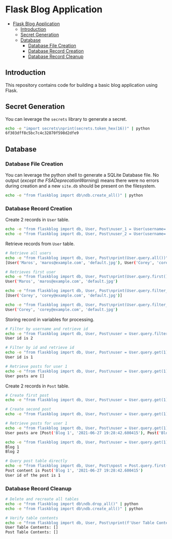 # Flask Blog Application

- [Flask Blog Application](#flask-blog-application)
  - [Introduction](#introduction)
  - [Secret Generation](#secret-generation)
  - [Database](#database)
    - [Database File Creation](#database-file-creation)
    - [Database Record Creation](#database-record-creation)
    - [Database Record Cleanup](#database-record-cleanup)

## Introduction

This repository contains code for building a basic blog application using Flask.

## Secret Generation

You can leverage the `secrets` library to generate a secret.

```bash
echo -e "import secrets\nprint(secrets.token_hex(16))" | python
6f303dff8c5bc7c4c32870f598d2dfe9
```

## Database 

### Database File Creation

You can leverage the python shell to generate a SQLite Database file. No output (*except the FSADeprecationWarning*) means there were no errors during creation and a new `site.db` should be present on the filesystem.

```bash
echo -e "from flaskblog import db\ndb.create_all()" | python
```

### Database Record Creation

Create 2 records in `User` table.

```bash
echo -e "from flaskblog import db, User, Post\nuser_1 = User(username='Maros',email='maros@example.com', password='password')\ndb.session.add(user_1)\ndb.session.commit()" | python
echo -e "from flaskblog import db, User, Post\nuser_2 = User(username='Corey',email='corey@example.com', password='password')\ndb.session.add(user_2)\ndb.session.commit()" | python
```

Retrieve records from `User` table.

```bash
# Retrieve all users
echo -e "from flaskblog import db, User, Post\nprint(User.query.all())" | python
[User('Maros', 'maros@example.com', 'default.jpg'), User('Corey', 'corey@example.com', 'default.jpg')]

# Retrieves first user
echo -e "from flaskblog import db, User, Post\nprint(User.query.first())" | python
User('Maros', 'maros@example.com', 'default.jpg')

echo -e "from flaskblog import db, User, Post\nprint(User.query.filter_by(username='Corey').all())" | python
[User('Corey', 'corey@example.com', 'default.jpg')]

echo -e "from flaskblog import db, User, Post\nprint(User.query.filter_by(username='Corey').first())" | python
User('Corey', 'corey@example.com', 'default.jpg')
```

Storing record in variables for processing.

```bash
# Filter by username and retrieve id
echo -e "from flaskblog import db, User, Post\nuser = User.query.filter_by(username='Corey').first()\nprint(f'User id is {user.id}')" | python
User id is 2

# Filter by id and retrieve id
echo -e "from flaskblog import db, User, Post\nuser = User.query.get(1)\nprint(f'User id is {user.id}')" | python
User id is 1

# Retrieve posts for user 1
echo -e "from flaskblog import db, User, Post\nuser = User.query.get(1)\nprint(f'User posts are {user.posts}')" | python
User posts are []
```

Create 2 records in `Post` table.

```bash
# Create first post
echo -e "from flaskblog import db, User, Post\nuser = User.query.get(1)\npost_1 = Post(title='Blog 1', content='First Post Content!', user_id=user.id)\ndb.session.add(post_1)\ndb.session.commit()" | python

# Create second post
echo -e "from flaskblog import db, User, Post\nuser = User.query.get(1)\npost_2 = Post(title='Blog 2', content='Second Post Content!', user_id=user.id)\ndb.session.add(post_2)\ndb.session.commit()" | python

# Retrieve posts for user 1
echo -e "from flaskblog import db, User, Post\nuser = User.query.get(1)\nprint(f'User posts are {user.posts}')" | python
User posts are [Post('Blog 1', '2021-06-27 19:28:42.600415'), Post('Blog 2', '2021-06-27 19:28:49.772034')]

echo -e "from flaskblog import db, User, Post\nuser = User.query.get(1)\nfor post in user.posts:\n   print(post.title)" | python
Blog 1
Blog 2

# Query post table directly
echo -e "from flaskblog import db, User, Post\npost = Post.query.first()\nprint(f'Post content is {post}')\nprint(f'User id of the post is {post.user_id}')" | python
Post content is Post('Blog 1', '2021-06-27 19:28:42.600415')
User id of the post is 1
```

### Database Record Cleanup

```bash
# Delete and recreate all tables
echo -e "from flaskblog import db\ndb.drop_all()" | python
echo -e "from flaskblog import db\ndb.create_all()" | python

# Verify table contents
echo -e "from flaskblog import db, User, Post\nprint(f'User Table Contents: {User.query.all()}')\nprint(f'Post Table Contents: {Post.query.all()}')" | python
User Table Contents: []
Post Table Contents: []
```